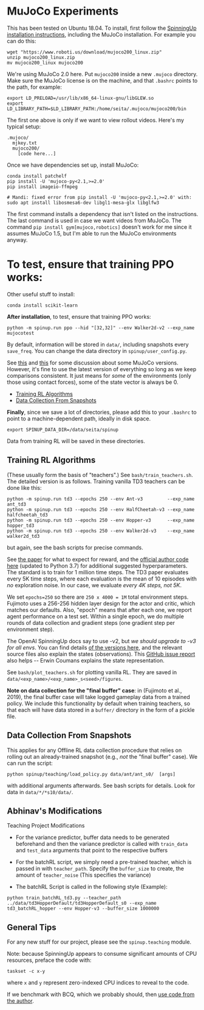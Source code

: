 # MuJoCo Experiments

This has been tested on Ubuntu 18.04. To install, first follow the [SpinningUp
installation instructions][1], including the MuJoCo installation. For example you
can do this:

```
wget "https://www.roboti.us/download/mujoco200_linux.zip"
unzip mujoco200_linux.zip
mv mujoco200_linux mujoco200
```

We're using MuJoCo 2.0 here. Put `mujoco200` inside a new `.mujoco` directory.
Make sure the MuJoCo license is on the machine, and that `.bashrc` points to the path,
for example:

```
export LD_PRELOAD=/usr/lib/x86_64-linux-gnu/libGLEW.so
export LD_LIBRARY_PATH=$LD_LIBRARY_PATH:/home/seita/.mujoco/mujoco200/bin
```

The first one above is only if we want to view rollout videos. Here's my typical setup:

```
.mujoco/
  mjkey.txt
  mujoco200/
    [code here...]
```

Once we have dependencies set up, install MuJoCo:

```
conda install patchelf
pip install -U 'mujoco-py<2.1,>=2.0'
pip install imageio-ffmpeg
```

```
# Mandi: fixed error from pip install -U 'mujoco-py<2.1,>=2.0' with:
sudo apt install libosmesa6-dev libgl1-mesa-glx libglfw3
```

The first command installs a dependency that isn't listed on the instructions.
The last command is used in case we want videos from MuJoCo.
The command `pip install gym[mujoco,robotics]` doesn't work for me since it
assumes MuJoCo 1.5, but I'm able to run the MuJoCo environments anyway.


To test, ensure that training PPO works:
=======
Other useful stuff to install:

```
conda install scikit-learn
```

**After installation**, to test, ensure that training PPO works:


```
python -m spinup.run ppo --hid "[32,32]" --env Walker2d-v2 --exp_name mujocotest
```

By default, information will be stored in `data/`, including snapshots every
`save_freq`. You can change the data directory in `spinup/user_config.py`.

See [this][7] and [this][8] for some discussion about some MuJoCo versions.
However, it's fine to use the latest version of everything so long as we keep
comparisons consistent. It just means for *some* of the environments (only
those using contact forces), some of the state vector is always be 0.

- [Training RL Algorithms](#training-rl-algorithms)
- [Data Collection From Snapshots](#data-collection-from-snapshots)


**Finally**, since we save a lot of directories, please add this to your
`.bashrc` to point to a machine-dependent path, ideally in disk space.

```
export SPINUP_DATA_DIR=/data/seita/spinup
```

Data from training RL will be saved in these directories.

## Training RL Algorithms

(These usually form the basis of "teachers".) See `bash/train_teachers.sh`. The
detailed version is as follows. Training vanilla TD3 teachers can be done like
this:

```
python -m spinup.run td3 --epochs 250 --env Ant-v3         --exp_name ant_td3
python -m spinup.run td3 --epochs 250 --env HalfCheetah-v3 --exp_name halfcheetah_td3
python -m spinup.run td3 --epochs 250 --env Hopper-v3      --exp_name hopper_td3
python -m spinup.run td3 --epochs 250 --env Walker2d-v3    --exp_name walker2d_td3
```

but again, see the bash scripts for precise commands.

See [the paper][3] for what to expect for reward, and the [official author code
here][4] (updated to Python 3.7) for additional suggested hyperparameters. The
standard is to train for 1 million time steps. The TD3 paper evaluates every 5K
time steps, where each evaluation is the mean of 10 episodes with *no*
exploration noise. In our case, we evaluate *every 4K steps, not 5K*.

We set `epochs=250` so there are `250 x 4000 = 1M` total environment steps.
Fujimoto uses a 256-256 hidden layer design for the actor and critic, which
matches our defaults. Also, "epoch" means that after each one, we report agent
performance on a test set. Within a single epoch, we do multiple rounds of data
collection and gradient steps (one gradient step per environment step).

The OpenAI SpinningUp docs say to use -v2, but *we should upgrade to -v3 for
all envs*. You can find details [of the versions here][6], and the relevant
source files also explain the states (observations).  This [GitHub issue
report][9] also helps -- Erwin Coumans explains the state representation.

See `bash/plot_teachers.sh` for plotting vanilla RL. They are saved in
`data/<exp_name>/<exp_name>_s<seed>/figures`.

**Note on data collection for the "final buffer" case**: in (Fujimoto et al.,
2019), the final buffer case will take logged gameplay data from a trained
policy. We include this functionality by default when training teachers, so
that each will have data stored in a `buffer/` directory in the form of a
pickle file.

## Data Collection From Snapshots

This applies for any Offline RL data collection procedure that relies on
rolling out an already-trained snapshot (e.g., *not* the "final buffer" case).
We can run the script:

```
python spinup/teaching/load_policy.py data/ant/ant_s0/  [args]
```

with additional arguments afterwards. See bash scripts for details. Look for
data in `data/*/*s10/data/`.


## Abhinav's Modifications

Teaching Project Modifications

- For the variance predictor, buffer data needs to be generated beforehand and
  then the variance predictor is called with `train_data` and `test_data`
  arguments that point to the respective buffers

- For the batchRL script, we simply need a pre-trained teacher, which is passed
  in with `teacher_path`. Specify the `buffer_size` to create, the amount of
  `teacher_noise` (This specifies the variance)

- The batchRL Script is called in the following style (Example):

```
python train_batchRL_td3.py --teacher_path ../data/td3HopperDefault/td3HopperDefault_s0 --exp_name td3_batchRL_hopper --env Hopper-v3 --buffer_size 1000000
```


## General Tips

For any new stuff for our project, please see the `spinup.teaching` module.

Note: because SpinningUp appears to consume significant amounts of CPU
resources, preface the code with:

```
taskset -c x-y
```

where `x` and `y` represent zero-indexed CPU indices to reveal to the code.

If we benchmark with BCQ, which we probably should, then [use code from the
author][5].


[1]:https://spinningup.openai.com/en/latest/user/installation.html
[2]:https://github.com/openai/mujoco-py
[3]:https://arxiv.org/abs/1802.09477
[4]:https://github.com/sfujim/TD3
[5]:https://github.com/sfujim/BCQ
[6]:https://github.com/openai/gym/blob/2d247dc93a8c98360ebeb6a3807a9b3d945424ee/gym/envs/__init__.py
[7]:https://github.com/openai/gym/issues/1541
[8]:https://github.com/openai/gym/issues/1636
[9]:https://github.com/openai/gym/issues/585
